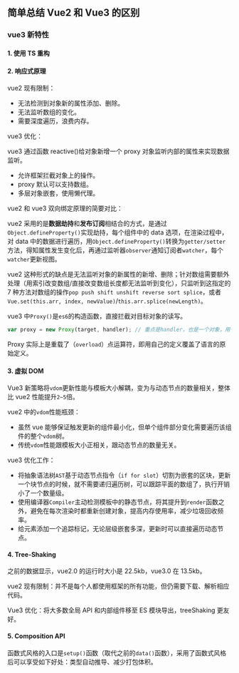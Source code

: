 ## 简单总结 Vue2 和 Vue3 的区别

### vue3 新特性

#### 1. 使用 TS 重构

#### 2. 响应式原理

vue2 现有限制：

- 无法检测到对象新的属性添加、删除。
- 无法监听数组的变化。
- 需要深度遍历，浪费内存。

vue3 优化：

vue3 通过函数 reactive()给对象新增一个 proxy 对象监听内部的属性来实现数据监听。

- 允许框架拦截对象上的操作。
- proxy 默认可以支持数组。
- 多层对象嵌套，使用懒代理。

vue2 和 vue3 双向绑定原理的简要对比：

vue2 采用的是**数据劫持**和**发布订阅**相结合的方式，是通过`Object.defineProperty()`实现劫持，每个组件中的 data 选项，在渲染过程中，对 data 中的数据进行遍历，用`Object.defineProperty()`转换为`getter/setter`方法，得知属性发生变化后，再通过监听器`observer`通知订阅者`watcher`，每个`watcher`更新视图。

vue2 这种形式的缺点是无法监听对象的新属性的新增、删除；针对数组需要额外处理（用索引改变数组/直接改变数组长度都无法监听到变化），只监听到这指定的 7 种方法对数组的操作`pop push shift unshift reverse sort splice`，或者`Vue.set(this.arr, index, newValue)`/`this.arr.splice(newLength)`。

vue3 中`Proxy()`是`es6`的构造函数，直接拦截对目标对象的读写。

```javascript
var proxy = new Proxy(target, handler); // 重点是handler，也是一个对象，用于定义拦截行为
```

Proxy 实际上是重载了（`overload`）点运算符，即用自己的定义覆盖了语言的原始定义。

#### 3. 虚拟 DOM

Vue3 新策略将`vdom`更新性能与模板大小解耦，变为与动态节点的数量相关，整体比 vue2 性能提升`2~5`倍。

vue2 中的`vdom`性能瓶颈：

- 虽然 vue 能够保证触发更新的组件最小化，但单个组件部分变化需要遍历该组件的整个`vdom`树。
- 传统`vdom`性能跟模板大小正相关，跟动态节点的数量无关。

vue3 优化工作：

- 将抽象语法树`AST`基于动态节点指令（`if for slot`）切割为嵌套的区块，更新一个块节点的时候，就不需要递归遍历树，可以跟踪平面的数组了，执行开销小了一个数量级。
- 使用编译器`Compiler`主动检测模板中的静态节点，将其提升到`render`函数之外，避免在每次渲染时都重新创建对象，提高内存使用率，减少垃圾回收频率。
- 给元素添加一个追踪标记，无论层级嵌套多深，更新时可以直接遍历动态节点。

#### 4. Tree-Shaking

之前的数据显示，vue2.0 的运行时大小是 22.5kb，vue3.0 在 13.5kb。

vue2 现有限制：并不是每个人都使用框架的所有功能，但仍需要下载、解析相应代码。

Vue3 优化：将大多数全局 API 和内部组件移至 ES 模块导出，treeShaking 更友好。

#### 5. Composition API

函数式风格的入口是`setup()`函数（取代之前的`data()`函数），采用了函数式风格后可以享受如下好处：类型自动推导、减少打包体积。
